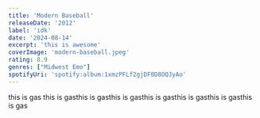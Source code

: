 ```yaml
---
title: 'Modern Baseball'
releaseDate: '2012'
label: 'idk'
date: '2024-08-14'
excerpt: 'this is awesome'
coverImage: 'modern-baseball.jpeg'
rating: 8.9
genres: ["Midwest Emo"]
spotifyUri: 'spotify:album:1xmzPFLf2gjDF0D8OQJyAo'
---
```

this is gas this is gasthis is gasthis is gasthis is gasthis is gasthis is gasthis is gas